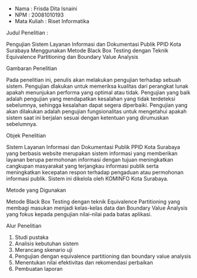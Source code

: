- Nama           : Frisda Dita Isnaini
- NPM            : 20081010193
- Mata Kuliah    : Riset Informatika

Judul Penelitian :

Pengujian Sistem Layanan Informasi dan Dokumentasi Publik PPID Kota Surabaya Menggunakan Metode Black Box Testing dengan Teknik Equivalence Partitioning dan Boundary Value Analysis

Gambaran Penelitian

Pada penelitian ini, penulis akan melakukan pengujian terhadap sebuah sistem. Pengujian dlakukan untuk memeriksa kualitas dari perangkat lunak apakah menunjukan performa yang optimal atau tidak. Pengujian yang baik adalah pengujian yang mendapatkan kesalahan yang tidak terdeteksi sebelumnya, sehingga kesalahan dapat segera diperbaiki. Pengujian yang akan dilakukan adalah pengujian fungsionalitas untuk mengetahui apakah sistem saat ini berjalan sesuai dengan ketentuan yang dirumuskan sebelumnya.

Objek Penelitian

Sistem Layanan Informasi dan Dokumentasi Publik PPID Kota Surabaya yang berbasis website merupakan sistem informasi yang memberikan layanan berupa permohonan informasi dengan tujuan meningkatkan cangkupan masyarakat yang terjangkau informasi publik serta meningkatkan kecepatan respon terhadap pengaduan atau permohonan informasi publik. Sistem ini dikelola oleh KOMINFO Kota Surabaya.

Metode yang Digunakan

Metode Black Box Testing dengan teknik Equivalence Partitioning yang membagi masukan menjadi kelas-kelas data dan Boundary Value Analysis yang fokus kepada pengujian nilai-nilai pada batas aplikasi.

Alur Penelitian

1. Studi pustaka
2. Analisis kebutuhan sistem
3. Merancang skenario uji
4. Pengujian dengan equivalence partitioning dan boundary value analysis
5. Menentukan nilai efektivitas dan rekomendasi perbaikan
6. Pembuatan laporan

